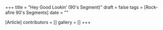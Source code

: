 +++
title = "Hey Good Lookin’ (90's Segment)"
draft = false
tags = [Rock-afire 90's Segments]
date = ""

[Article]
contributors = []
gallery = []
+++